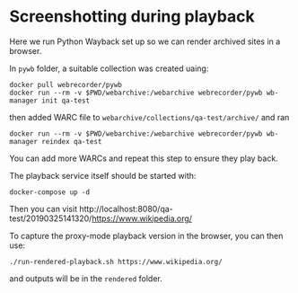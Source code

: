Screenshotting during playback
==============================

Here we run Python Wayback set up so we can render archived sites in a browser.

In `pywb` folder, a suitable collection was created uaing:

    docker pull webrecorder/pywb
    docker run --rm -v $PWD/webarchive:/webarchive webrecorder/pywb wb-manager init qa-test

then added WARC file to `webarchive/collections/qa-test/archive/` and ran

    docker run --rm -v $PWD/webarchive:/webarchive webrecorder/pywb wb-manager reindex qa-test

You can add more WARCs and repeat this step to ensure they play back.

The playback service itself should be started with:

    docker-compose up -d

Then you can visit http://localhost:8080/qa-test/20190325141320/https://www.wikipedia.org/

To capture the proxy-mode playback version in the browser, you can then use:

    ./run-rendered-playback.sh https://www.wikipedia.org/

and outputs will be in the `rendered` folder.

